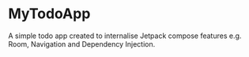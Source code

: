 # MyTodoApp
A simple todo app created to internalise Jetpack compose features e.g. Room, Navigation and Dependency Injection.
